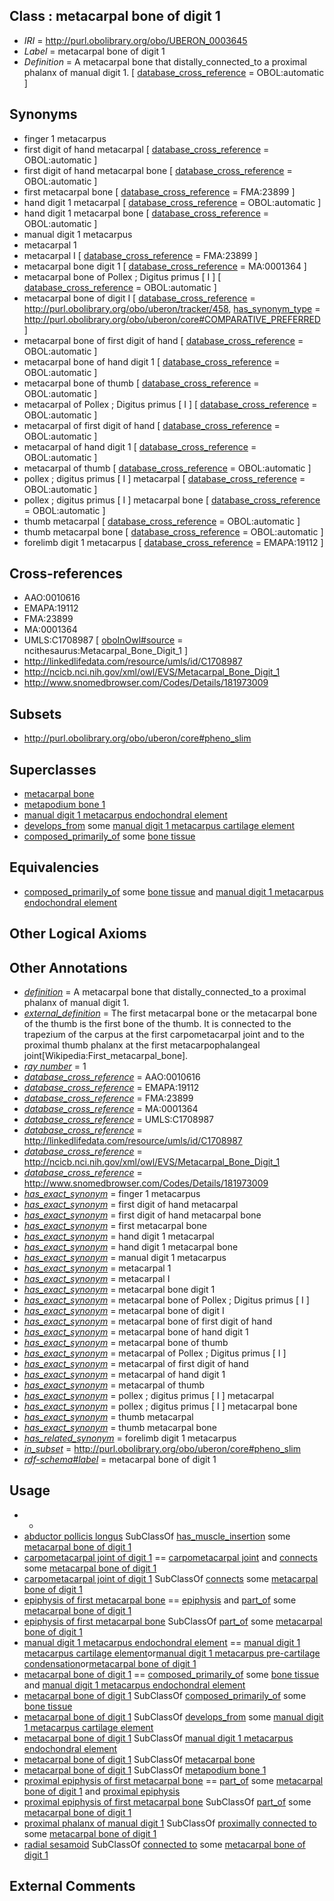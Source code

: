 
## Class : metacarpal bone of digit 1

 * *IRI* = http://purl.obolibrary.org/obo/UBERON_0003645
 * *Label* = metacarpal bone of digit 1
 * *Definition* = A metacarpal bone that distally_connected_to a proximal phalanx of manual digit 1. [ [database_cross_reference](../../ef/oboInOwl#hasDbXref.md) = OBOL:automatic ]

## Synonyms

 * finger 1 metacarpus
 * first digit of hand metacarpal [ [database_cross_reference](../../ef/oboInOwl#hasDbXref.md) = OBOL:automatic ]
 * first digit of hand metacarpal bone [ [database_cross_reference](../../ef/oboInOwl#hasDbXref.md) = OBOL:automatic ]
 * first metacarpal bone [ [database_cross_reference](../../ef/oboInOwl#hasDbXref.md) = FMA:23899 ]
 * hand digit 1 metacarpal [ [database_cross_reference](../../ef/oboInOwl#hasDbXref.md) = OBOL:automatic ]
 * hand digit 1 metacarpal bone [ [database_cross_reference](../../ef/oboInOwl#hasDbXref.md) = OBOL:automatic ]
 * manual digit 1 metacarpus
 * metacarpal 1
 * metacarpal I [ [database_cross_reference](../../ef/oboInOwl#hasDbXref.md) = FMA:23899 ]
 * metacarpal bone digit 1 [ [database_cross_reference](../../ef/oboInOwl#hasDbXref.md) = MA:0001364 ]
 * metacarpal bone of Pollex ; Digitus primus [ I ] [ [database_cross_reference](../../ef/oboInOwl#hasDbXref.md) = OBOL:automatic ]
 * metacarpal bone of digit I [ [database_cross_reference](../../ef/oboInOwl#hasDbXref.md) = http://purl.obolibrary.org/obo/uberon/tracker/458, [has_synonym_type](../../pe/oboInOwl#hasSynonymType.md) = http://purl.obolibrary.org/obo/uberon/core#COMPARATIVE_PREFERRED ]
 * metacarpal bone of first digit of hand [ [database_cross_reference](../../ef/oboInOwl#hasDbXref.md) = OBOL:automatic ]
 * metacarpal bone of hand digit 1 [ [database_cross_reference](../../ef/oboInOwl#hasDbXref.md) = OBOL:automatic ]
 * metacarpal bone of thumb [ [database_cross_reference](../../ef/oboInOwl#hasDbXref.md) = OBOL:automatic ]
 * metacarpal of Pollex ; Digitus primus [ I ] [ [database_cross_reference](../../ef/oboInOwl#hasDbXref.md) = OBOL:automatic ]
 * metacarpal of first digit of hand [ [database_cross_reference](../../ef/oboInOwl#hasDbXref.md) = OBOL:automatic ]
 * metacarpal of hand digit 1 [ [database_cross_reference](../../ef/oboInOwl#hasDbXref.md) = OBOL:automatic ]
 * metacarpal of thumb [ [database_cross_reference](../../ef/oboInOwl#hasDbXref.md) = OBOL:automatic ]
 * pollex ; digitus primus [ I ] metacarpal [ [database_cross_reference](../../ef/oboInOwl#hasDbXref.md) = OBOL:automatic ]
 * pollex ; digitus primus [ I ] metacarpal bone [ [database_cross_reference](../../ef/oboInOwl#hasDbXref.md) = OBOL:automatic ]
 * thumb metacarpal [ [database_cross_reference](../../ef/oboInOwl#hasDbXref.md) = OBOL:automatic ]
 * thumb metacarpal bone [ [database_cross_reference](../../ef/oboInOwl#hasDbXref.md) = OBOL:automatic ]
 * forelimb digit 1 metacarpus [ [database_cross_reference](../../ef/oboInOwl#hasDbXref.md) = EMAPA:19112 ]

## Cross-references

 * AAO:0010616
 * EMAPA:19112
 * FMA:23899
 * MA:0001364
 * UMLS:C1708987 [ [oboInOwl#source](../../ce/oboInOwl#source.md) = ncithesaurus:Metacarpal_Bone_Digit_1 ]
 * http://linkedlifedata.com/resource/umls/id/C1708987
 * http://ncicb.nci.nih.gov/xml/owl/EVS/Metacarpal_Bone_Digit_1
 * http://www.snomedbrowser.com/Codes/Details/181973009

## Subsets

 * http://purl.obolibrary.org/obo/uberon/core#pheno_slim

## Superclasses

 * [metacarpal bone](../../UBERON/74/UBERON_0002374.md)
 * [metapodium bone 1](../../UBERON/81/UBERON_0013581.md)
 * [manual digit 1 metacarpus endochondral element](../../UBERON/43/UBERON_0015043.md)
 * [develops_from](../../RO/02/RO_0002202.md) some [manual digit 1 metacarpus cartilage element](../../UBERON/70/UBERON_0010570.md)
 * [composed_primarily_of](../../RO/73/RO_0002473.md) some [bone tissue](../../UBERON/81/UBERON_0002481.md)

## Equivalencies

 * [composed_primarily_of](../../RO/73/RO_0002473.md) some [bone tissue](../../UBERON/81/UBERON_0002481.md) and [manual digit 1 metacarpus endochondral element](../../UBERON/43/UBERON_0015043.md)

## Other Logical Axioms


## Other Annotations

 * *[definition](../../IAO/15/IAO_0000115.md)* = A metacarpal bone that distally_connected_to a proximal phalanx of manual digit 1.
 * *[external_definition](../../UBPROP/01/UBPROP_0000001.md)* = The first metacarpal bone or the metacarpal bone of the thumb is the first bone of the thumb. It is connected to the trapezium of the carpus at the first carpometacarpal joint and to the proximal thumb phalanx at the first metacarpophalangeal joint[Wikipedia:First_metacarpal_bone].
 * *[ray number](../../UBPROP/04/UBPROP_0000104.md)* = 1
 * *[database_cross_reference](../../ef/oboInOwl#hasDbXref.md)* = AAO:0010616
 * *[database_cross_reference](../../ef/oboInOwl#hasDbXref.md)* = EMAPA:19112
 * *[database_cross_reference](../../ef/oboInOwl#hasDbXref.md)* = FMA:23899
 * *[database_cross_reference](../../ef/oboInOwl#hasDbXref.md)* = MA:0001364
 * *[database_cross_reference](../../ef/oboInOwl#hasDbXref.md)* = UMLS:C1708987
 * *[database_cross_reference](../../ef/oboInOwl#hasDbXref.md)* = http://linkedlifedata.com/resource/umls/id/C1708987
 * *[database_cross_reference](../../ef/oboInOwl#hasDbXref.md)* = http://ncicb.nci.nih.gov/xml/owl/EVS/Metacarpal_Bone_Digit_1
 * *[database_cross_reference](../../ef/oboInOwl#hasDbXref.md)* = http://www.snomedbrowser.com/Codes/Details/181973009
 * *[has_exact_synonym](../../ym/oboInOwl#hasExactSynonym.md)* = finger 1 metacarpus
 * *[has_exact_synonym](../../ym/oboInOwl#hasExactSynonym.md)* = first digit of hand metacarpal
 * *[has_exact_synonym](../../ym/oboInOwl#hasExactSynonym.md)* = first digit of hand metacarpal bone
 * *[has_exact_synonym](../../ym/oboInOwl#hasExactSynonym.md)* = first metacarpal bone
 * *[has_exact_synonym](../../ym/oboInOwl#hasExactSynonym.md)* = hand digit 1 metacarpal
 * *[has_exact_synonym](../../ym/oboInOwl#hasExactSynonym.md)* = hand digit 1 metacarpal bone
 * *[has_exact_synonym](../../ym/oboInOwl#hasExactSynonym.md)* = manual digit 1 metacarpus
 * *[has_exact_synonym](../../ym/oboInOwl#hasExactSynonym.md)* = metacarpal 1
 * *[has_exact_synonym](../../ym/oboInOwl#hasExactSynonym.md)* = metacarpal I
 * *[has_exact_synonym](../../ym/oboInOwl#hasExactSynonym.md)* = metacarpal bone digit 1
 * *[has_exact_synonym](../../ym/oboInOwl#hasExactSynonym.md)* = metacarpal bone of Pollex ; Digitus primus [ I ]
 * *[has_exact_synonym](../../ym/oboInOwl#hasExactSynonym.md)* = metacarpal bone of digit I
 * *[has_exact_synonym](../../ym/oboInOwl#hasExactSynonym.md)* = metacarpal bone of first digit of hand
 * *[has_exact_synonym](../../ym/oboInOwl#hasExactSynonym.md)* = metacarpal bone of hand digit 1
 * *[has_exact_synonym](../../ym/oboInOwl#hasExactSynonym.md)* = metacarpal bone of thumb
 * *[has_exact_synonym](../../ym/oboInOwl#hasExactSynonym.md)* = metacarpal of Pollex ; Digitus primus [ I ]
 * *[has_exact_synonym](../../ym/oboInOwl#hasExactSynonym.md)* = metacarpal of first digit of hand
 * *[has_exact_synonym](../../ym/oboInOwl#hasExactSynonym.md)* = metacarpal of hand digit 1
 * *[has_exact_synonym](../../ym/oboInOwl#hasExactSynonym.md)* = metacarpal of thumb
 * *[has_exact_synonym](../../ym/oboInOwl#hasExactSynonym.md)* = pollex ; digitus primus [ I ] metacarpal
 * *[has_exact_synonym](../../ym/oboInOwl#hasExactSynonym.md)* = pollex ; digitus primus [ I ] metacarpal bone
 * *[has_exact_synonym](../../ym/oboInOwl#hasExactSynonym.md)* = thumb metacarpal
 * *[has_exact_synonym](../../ym/oboInOwl#hasExactSynonym.md)* = thumb metacarpal bone
 * *[has_related_synonym](../../ym/oboInOwl#hasRelatedSynonym.md)* = forelimb digit 1 metacarpus
 * *[in_subset](../../et/oboInOwl#inSubset.md)* = http://purl.obolibrary.org/obo/uberon/core#pheno_slim
 * *[rdf-schema#label](../../el/rdf-schema#label.md)* = metacarpal bone of digit 1

## Usage

 * -
 * [abductor pollicis longus](../../UBERON/27/UBERON_0001527.md) SubClassOf [has_muscle_insertion](../../RO/73/RO_0002373.md) some [metacarpal bone of digit 1](../../UBERON/45/UBERON_0003645.md)
 * [carpometacarpal joint of digit 1](../../UBERON/65/UBERON_0011265.md) == [carpometacarpal joint](../../UBERON/19/UBERON_0011119.md) and [connects](../../RO/76/RO_0002176.md) some [metacarpal bone of digit 1](../../UBERON/45/UBERON_0003645.md)
 * [carpometacarpal joint of digit 1](../../UBERON/65/UBERON_0011265.md) SubClassOf [connects](../../RO/76/RO_0002176.md) some [metacarpal bone of digit 1](../../UBERON/45/UBERON_0003645.md)
 * [epiphysis of first metacarpal bone](../../UBERON/91/UBERON_0004391.md) == [epiphysis](../../UBERON/37/UBERON_0001437.md) and [part_of](../../BFO/50/BFO_0000050.md) some [metacarpal bone of digit 1](../../UBERON/45/UBERON_0003645.md)
 * [epiphysis of first metacarpal bone](../../UBERON/91/UBERON_0004391.md) SubClassOf [part_of](../../BFO/50/BFO_0000050.md) some [metacarpal bone of digit 1](../../UBERON/45/UBERON_0003645.md)
 * [manual digit 1 metacarpus endochondral element](../../UBERON/43/UBERON_0015043.md) == [manual digit 1 metacarpus cartilage element](../../UBERON/70/UBERON_0010570.md)or[manual digit 1 metacarpus pre-cartilage condensation](../../UBERON/65/UBERON_0010565.md)or[metacarpal bone of digit 1](../../UBERON/45/UBERON_0003645.md)
 * [metacarpal bone of digit 1](../../UBERON/45/UBERON_0003645.md) == [composed_primarily_of](../../RO/73/RO_0002473.md) some [bone tissue](../../UBERON/81/UBERON_0002481.md) and [manual digit 1 metacarpus endochondral element](../../UBERON/43/UBERON_0015043.md)
 * [metacarpal bone of digit 1](../../UBERON/45/UBERON_0003645.md) SubClassOf [composed_primarily_of](../../RO/73/RO_0002473.md) some [bone tissue](../../UBERON/81/UBERON_0002481.md)
 * [metacarpal bone of digit 1](../../UBERON/45/UBERON_0003645.md) SubClassOf [develops_from](../../RO/02/RO_0002202.md) some [manual digit 1 metacarpus cartilage element](../../UBERON/70/UBERON_0010570.md)
 * [metacarpal bone of digit 1](../../UBERON/45/UBERON_0003645.md) SubClassOf [manual digit 1 metacarpus endochondral element](../../UBERON/43/UBERON_0015043.md)
 * [metacarpal bone of digit 1](../../UBERON/45/UBERON_0003645.md) SubClassOf [metacarpal bone](../../UBERON/74/UBERON_0002374.md)
 * [metacarpal bone of digit 1](../../UBERON/45/UBERON_0003645.md) SubClassOf [metapodium bone 1](../../UBERON/81/UBERON_0013581.md)
 * [proximal epiphysis of first metacarpal bone](../../UBERON/22/UBERON_0004422.md) == [part_of](../../BFO/50/BFO_0000050.md) some [metacarpal bone of digit 1](../../UBERON/45/UBERON_0003645.md) and [proximal epiphysis](../../UBERON/80/UBERON_0004380.md)
 * [proximal epiphysis of first metacarpal bone](../../UBERON/22/UBERON_0004422.md) SubClassOf [part_of](../../BFO/50/BFO_0000050.md) some [metacarpal bone of digit 1](../../UBERON/45/UBERON_0003645.md)
 * [proximal phalanx of manual digit 1](../../UBERON/38/UBERON_0004338.md) SubClassOf [proximally connected to](../../core#proximally/to/core#proximally_connected_to.md) some [metacarpal bone of digit 1](../../UBERON/45/UBERON_0003645.md)
 * [radial sesamoid](../../UBERON/57/UBERON_0008257.md) SubClassOf [connected to](../../RO/70/RO_0002170.md) some [metacarpal bone of digit 1](../../UBERON/45/UBERON_0003645.md)

## External Comments

